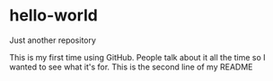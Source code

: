 # hello-world
Just another repository

This is my first time using GitHub. People talk about it all the time so I wanted to see what it's for.
This is the second line of my README
